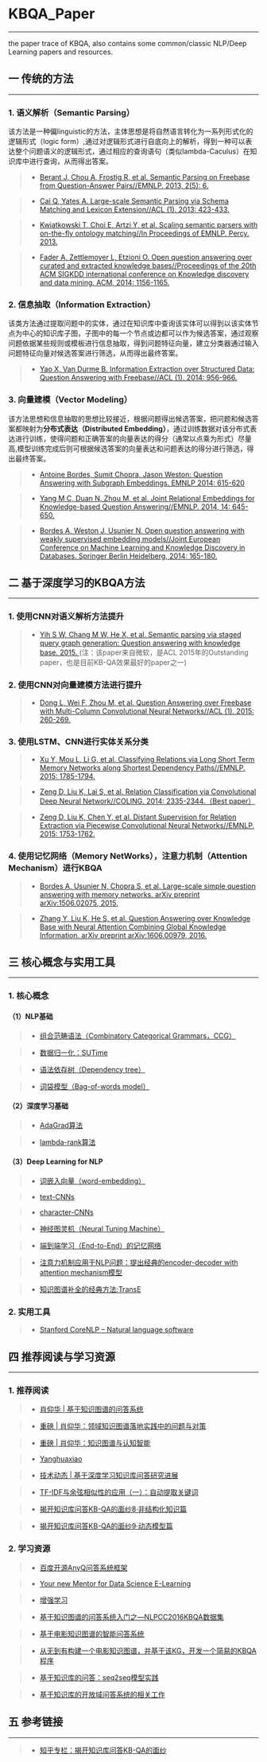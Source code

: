 # KBQA_Paper
---
the paper trace of KBQA, also contains some common/classic NLP/Deep Learning papers and resources.

## 一 传统的方法
---
### 1. 语义解析（Semantic Parsing）

该方法是一种偏linguistic的方法，主体思想是将自然语言转化为一系列形式化的逻辑形式（logic form）,通过对逻辑形式进行自底向上的解析，得到一种可以表达整个问题语义的逻辑形式，通过相应的查询语句（类似lambda-Caculus）在知识库中进行查询，从而得出答案。

> * [Berant J, Chou A, Frostig R, et al. Semantic Parsing on Freebase from Question-Answer Pairs//EMNLP. 2013, 2(5): 6.](https://www.aclweb.org/anthology/D13-1160)

> * [Cai Q, Yates A. Large-scale Semantic Parsing via Schema Matching and Lexicon Extension//ACL (1). 2013: 423-433.](https://www.aclweb.org/anthology/P13-1042)

> * [Kwiatkowski T, Choi E, Artzi Y, et al. Scaling semantic parsers with on-the-fly ontology matching//In Proceedings of EMNLP. Percy. 2013.](http://aclweb.org/anthology/D/D13/D13-1161.pdf)

> * [Fader A, Zettlemoyer L, Etzioni O. Open question answering over curated and extracted knowledge bases//Proceedings of the 20th ACM SIGKDD international conference on Knowledge discovery and data mining. ACM, 2014: 1156-1165.](https://doi.org/10.1145/2623330.2623677)

### 2. 信息抽取（Information Extraction）

该类方法通过提取问题中的实体，通过在知识库中查询该实体可以得到以该实体节点为中心的知识库子图，子图中的每一个节点或边都可以作为候选答案，通过观察问题依据某些规则或模板进行信息抽取，得到问题特征向量，建立分类器通过输入问题特征向量对候选答案进行筛选，从而得出最终答案。

> * [Yao X, Van Durme B. Information Extraction over Structured Data: Question Answering with Freebase//ACL (1). 2014: 956-966.](http://aclweb.org/anthology/P/P14/P14-1090.pdf)

### 3. 向量建模（Vector Modeling）

该方法思想和信息抽取的思想比较接近，根据问题得出候选答案，把问题和候选答案都映射为**分布式表达（Distributed Embedding）**，通过训练数据对该分布式表达进行训练，使得问题和正确答案的向量表达的得分（通常以点乘为形式）尽量高,模型训练完成后则可根据候选答案的向量表达和问题表达的得分进行筛选，得出最终答案。

> * [Antoine Bordes, Sumit Chopra, Jason Weston:
Question Answering with Subgraph Embeddings. EMNLP 2014: 615-620](http://aclweb.org/anthology/D/D14/D14-1067.pdf)


> * [Yang M C, Duan N, Zhou M, et al. Joint Relational Embeddings for Knowledge-based Question Answering//EMNLP. 2014, 14: 645-650.](http://aclweb.org/anthology/D/D14/D14-1071.pdf)

> * [Bordes A, Weston J, Usunier N. Open question answering with weakly supervised embedding models//Joint European Conference on Machine Learning and Knowledge Discovery in Databases. Springer Berlin Heidelberg, 2014: 165-180.](https://doi.org/10.1007/978-3-662-44848-9_11)

## 二 基于深度学习的KBQA方法
---
### 1. 使用CNN对语义解析方法提升

> * [Yih S W, Chang M W, He X, et al. Semantic parsing via staged query graph generation: Question answering with knowledge base. 2015. ](http://aclweb.org/anthology/P/P15/P15-1128.pdf)
(注：该paper来自微软，是ACL 2015年的Outstanding paper，也是目前KB-QA效果最好的paper之一)

### 2. 使用CNN对向量建模方法进行提升

> * [Dong L, Wei F, Zhou M, et al. Question Answering over Freebase with Multi-Column Convolutional Neural Networks//ACL (1). 2015: 260-269.](http://aclweb.org/anthology/P/P15/P15-1026.pdf)

### 3. 使用LSTM、CNN进行实体关系分类

> * [Xu Y, Mou L, Li G, et al. Classifying Relations via Long Short Term Memory Networks along Shortest Dependency Paths//EMNLP. 2015: 1785-1794.](http://aclweb.org/anthology/D/D15/D15-1206.pdf)

> * [Zeng D, Liu K, Lai S, et al. Relation Classification via Convolutional Deep Neural Network//COLING. 2014: 2335-2344.（Best paper）](http://aclweb.org/anthology/C/C14/C14-1220.pdf)

> * [Zeng D, Liu K, Chen Y, et al. Distant Supervision for Relation Extraction via Piecewise Convolutional Neural Networks//EMNLP. 2015: 1753-1762.](http://aclweb.org/anthology/D/D15/D15-1203.pdf)

### 4. 使用记忆网络（Memory NetWorks），注意力机制（Attention Mechanism）进行KBQA

> * [Bordes A, Usunier N, Chopra S, et al. Large-scale simple question answering with memory networks. arXiv preprint arXiv:1506.02075, 2015.](http://arxiv.org/abs/1506.02075)

> * [Zhang Y, Liu K, He S, et al. Question Answering over Knowledge Base with Neural Attention Combining Global Knowledge Information. arXiv preprint arXiv:1606.00979, 2016.](http://arxiv.org/abs/1606.00979)


## 三 核心概念与实用工具
---

### 1. 核心概念

#### （1）NLP基础

> * [组合范畴语法（Combinatory Categorical Grammars，CCG）](https://zh.wikipedia.org/wiki/%E7%BB%84%E5%90%88%E8%8C%83%E7%95%B4%E8%AF%AD%E6%B3%95)

> * [数据归一化：SUTime](https://link.zhihu.com/?target=http%3A//nlp.stanford.edu/pubs/lrec2012-sutime.pdf)

> * [语法依存树（Dependency tree）](https://nlpcs.com/article/syntactic-parsing-by-dependency)

> * [词袋模型（Bag-of-words model）](https://blog.csdn.net/v_JULY_v/article/details/6555899)




#### （2）深度学习基础

> * [AdaGrad算法](https://zhuanlan.zhihu.com/p/29920135)

> * [lambda-rank算法](https://link.zhihu.com/?target=https%3A//pdfs.semanticscholar.org/0df9/c70875783a73ce1e933079f328e8cf5e9ea2.pdf)

#### （3）Deep Learning for NLP 

> * [词嵌入向量（word-embedding）](https://link.zhihu.com/?target=http%3A//papers.nips.cc/paper/5021-distributed-representations-of-words-and-phrases-and-their-compositionality.pdf)

> * [text-CNNs](https://link.zhihu.com/?target=https%3A//arxiv.org/abs/1408.5882)

> * [character-CNNs](https://link.zhihu.com/?target=https%3A//arxiv.org/pdf/1509.01626.pdf)

> * [神经图灵机（Neural Tuning Machine）](https://link.zhihu.com/?target=https%3A//arxiv.org/abs/1410.5401)

> * [端到端学习（End-to-End）的记忆网络](https://link.zhihu.com/?target=https%3A//arxiv.org/pdf/1503.08895.pdf)

> * [注意力机制应用于NLP问题：提出经典的encoder-decoder with attention mechanism模型](https://link.zhihu.com/?target=https%3A//arxiv.org/abs/1606.00979)

> * [知识图谱补全的经典方法:TransE](https://link.zhihu.com/?target=https%3A//www.utc.fr/~bordesan/dokuwiki/_media/en/transe_nips13.pdf)


### 2. 实用工具

> * [Stanford CoreNLP – Natural language software](https://stanfordnlp.github.io/CoreNLP/)



## 四 推荐阅读与学习资源
---
### 1. 推荐阅读

> * [肖仰华 | 基于知识图谱的问答系统](https://blog.csdn.net/TgqDT3gGaMdkHasLZv/article/details/78146295?%3E)

> * [重磅 | 肖仰华：领域知识图谱落地实践中的问题与对策](https://zhuanlan.zhihu.com/p/41923765)

> * [重磅 | 肖仰华：知识图谱与认知智能](https://zhuanlan.zhihu.com/p/35295166)

> * [Yanghuaxiao](http://gdm.fudan.edu.cn/GDMWiki/Wiki.jsp?page=Yanghuaxiao)

> * [技术动态 | 基于深度学习知识库问答研究进展](http://blog.openkg.cn/%E6%8A%80%E6%9C%AF%E5%8A%A8%E6%80%81-%E5%9F%BA%E4%BA%8E%E6%B7%B1%E5%BA%A6%E5%AD%A6%E4%B9%A0%E7%9F%A5%E8%AF%86%E5%BA%93%E9%97%AE%E7%AD%94%E7%A0%94%E7%A9%B6%E8%BF%9B%E5%B1%95/#more-394)

> * [TF-IDF与余弦相似性的应用（一）：自动提取关键词](http://www.ruanyifeng.com/blog/2013/03/tf-idf.html)

> * [揭开知识库问答KB-QA的面纱8·非结构化知识篇](https://zhuanlan.zhihu.com/p/26650719)

> * [揭开知识库问答KB-QA的面纱9·动态模型篇](https://zhuanlan.zhihu.com/p/27105336)

### 2. 学习资源
> * [百度开源AnyQ问答系统框架](https://github.com/baidu/AnyQ/blob/master/docs/images/AnyQ-Framework.png)

> * [Your new Mentor for Data Science E-Learning](https://github.com/virgili0/Virgilio)

> * [增强学习](https://zhuanlan.zhihu.com/intelligentunit)

> * [基于知识图谱的问答系统入门之—NLPCC2016KBQA数据集](https://zhuanlan.zhihu.com/p/53796189)

> * [基于电影知识图谱的智能问答系统](https://blog.csdn.net/appleyk/article/details/80331997)

> * [从无到有构建一个电影知识图谱，并基于该KG，开发一个简易的KBQA程序](https://github.com/SimmerChan/KG-demo-for-movie)

> * [基于知识库的问答：seq2seq模型实践](https://github.com/wavewangyue/kbqa)

> * [基于知识库的开放域问答系统的相关工作](https://github.com/geofftong/NJU_KBQA)

## 五 参考链接
---

> * [知乎专栏：揭开知识库问答KB-QA的面纱](https://zhuanlan.zhihu.com/kb-qa)

